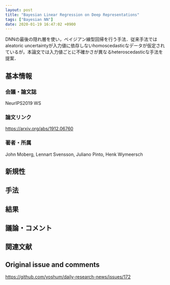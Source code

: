```yaml
---
layout: post
title: "Bayesian Linear Regression on Deep Representations"
tags: ["Bayesian NN"]
date: 2020-01-19 16:47:02 +0900
---
```


DNNの最後の隠れ層を使い，ベイジアン線型回帰を行う手法．従来手法ではaleatoric uncertaintyが入力値に依存しないhomoscedasticなデータが仮定されているが，本論文では入力値ごとに不確かさが異なるheteroscedasticな手法を提案．

## 基本情報
### 会議・論文誌
NeurIPS2019 WS

### 論文リンク
https://arxiv.org/abs/1912.06760

### 著者・所属
John Moberg, Lennart Svensson, Juliano Pinto, Henk Wymeersch

## 新規性

## 手法

## 結果

## 議論・コメント

## 関連文献


## Original issue and comments

https://github.com/yoshum/daily-research-news/issues/172
